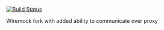 [![Build Status](https://travis-ci.org/CJSCommonPlatform/wiremock.svg?branch=master)](https://travis-ci.org/CJSCommonPlatform/wiremock)

Wiremock fork with added ability to communicate over proxy
